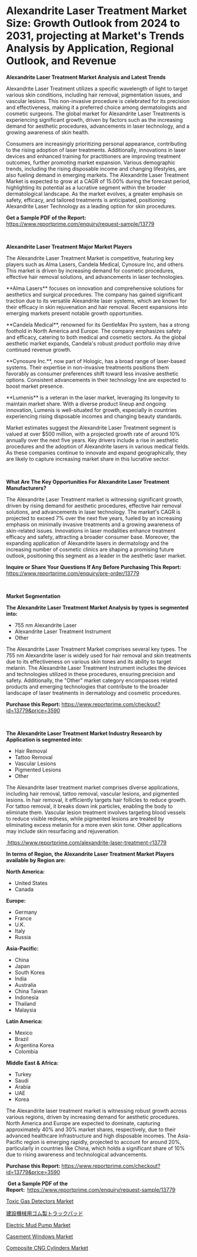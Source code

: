 <p><h1>Alexandrite Laser Treatment Market Size: Growth Outlook from 2024 to 2031, projecting at Market's Trends Analysis by Application, Regional Outlook, and Revenue</h1></p><p><strong>Alexandrite Laser Treatment Market Analysis and Latest Trends</strong></p>
<p><p>Alexandrite Laser Treatment utilizes a specific wavelength of light to target various skin conditions, including hair removal, pigmentation issues, and vascular lesions. This non-invasive procedure is celebrated for its precision and effectiveness, making it a preferred choice among dermatologists and cosmetic surgeons. The global market for Alexandrite Laser Treatments is experiencing significant growth, driven by factors such as the increasing demand for aesthetic procedures, advancements in laser technology, and a growing awareness of skin health.</p><p>Consumers are increasingly prioritizing personal appearance, contributing to the rising adoption of laser treatments. Additionally, innovations in laser devices and enhanced training for practitioners are improving treatment outcomes, further promoting market expansion. Various demographic trends, including the rising disposable income and changing lifestyles, are also fueling demand in emerging markets. The Alexandrite Laser Treatment Market is expected to grow at a CAGR of 15.00% during the forecast period, highlighting its potential as a lucrative segment within the broader dermatological landscape. As the market evolves, a greater emphasis on safety, efficacy, and tailored treatments is anticipated, positioning Alexandrite Laser Technology as a leading option for skin procedures.</p></p>
<p><strong>Get a Sample PDF of the Report:&nbsp;</strong> <a href="https://www.reportprime.com/enquiry/request-sample/13779">https://www.reportprime.com/enquiry/request-sample/13779</a></p>
<p>&nbsp;</p>
<p><strong>Alexandrite Laser Treatment Major Market Players</strong></p>
<p><p>The Alexandrite Laser Treatment Market is competitive, featuring key players such as Alma Lasers, Candela Medical, Cynosure Inc, and others. This market is driven by increasing demand for cosmetic procedures, effective hair removal solutions, and advancements in laser technologies.</p><p>**Alma Lasers** focuses on innovation and comprehensive solutions for aesthetics and surgical procedures. The company has gained significant traction due to its versatile Alexandrite laser systems, which are known for their efficacy in skin rejuvenation and hair removal. Recent expansions into emerging markets present notable growth opportunities.</p><p>**Candela Medical**, renowned for its GentleMax Pro system, has a strong foothold in North America and Europe. The company emphasizes safety and efficacy, catering to both medical and cosmetic sectors. As the global aesthetic market expands, Candela's robust product portfolio may drive continued revenue growth.</p><p>**Cynosure Inc.**, now part of Hologic, has a broad range of laser-based systems. Their expertise in non-invasive treatments positions them favorably as consumer preferences shift toward less invasive aesthetic options. Consistent advancements in their technology line are expected to boost market presence.</p><p>**Lumenis** is a veteran in the laser market, leveraging its longevity to maintain market share. With a diverse product lineup and ongoing innovation, Lumenis is well-situated for growth, especially in countries experiencing rising disposable incomes and changing beauty standards.</p><p>Market estimates suggest the Alexandrite Laser Treatment segment is valued at over $500 million, with a projected growth rate of around 10% annually over the next five years. Key drivers include a rise in aesthetic procedures and the adoption of Alexandrite lasers in various medical fields. As these companies continue to innovate and expand geographically, they are likely to capture increasing market share in this lucrative sector.</p></p>
<p>&nbsp;</p>
<p><strong>What Are The Key Opportunities For Alexandrite Laser Treatment Manufacturers?</strong></p>
<p><p>The Alexandrite Laser Treatment market is witnessing significant growth, driven by rising demand for aesthetic procedures, effective hair removal solutions, and advancements in laser technology. The market's CAGR is projected to exceed 7% over the next five years, fueled by an increasing emphasis on minimally invasive treatments and a growing awareness of skin-related issues. Innovations in laser modalities enhance treatment efficacy and safety, attracting a broader consumer base. Moreover, the expanding application of Alexandrite lasers in dermatology and the increasing number of cosmetic clinics are shaping a promising future outlook, positioning this segment as a leader in the aesthetic laser market.</p></p>
<p><strong>Inquire or Share Your Questions If Any Before Purchasing This Report:</strong> <a href="https://www.reportprime.com/enquiry/pre-order/13779">https://www.reportprime.com/enquiry/pre-order/13779</a></p>
<p>&nbsp;</p>
<p><strong>Market Segmentation</strong></p>
<p><strong>The Alexandrite Laser Treatment Market Analysis by types is segmented into:</strong></p>
<p><ul><li>755 nm Alexandrite Laser</li><li>Alexandrite Laser Treatment Instrument</li><li>Other</li></ul></p>
<p><p>The Alexandrite Laser Treatment Market comprises several key types. The 755 nm Alexandrite laser is widely used for hair removal and skin treatments due to its effectiveness on various skin tones and its ability to target melanin. The Alexandrite Laser Treatment Instrument includes the devices and technologies utilized in these procedures, ensuring precision and safety. Additionally, the "Other" market category encompasses related products and emerging technologies that contribute to the broader landscape of laser treatments in dermatology and cosmetic procedures.</p></p>
<p><strong>Purchase this Report:&nbsp;</strong><a href="https://www.reportprime.com/checkout?id=13779&price=3590">https://www.reportprime.com/checkout?id=13779&price=3590</a></p>
<p>&nbsp;</p>
<p><strong>The Alexandrite Laser Treatment Market Industry Research by Application is segmented into:</strong></p>
<p><ul><li>Hair Removal</li><li>Tattoo Removal</li><li>Vascular Lesions</li><li>Pigmented Lesions</li><li>Other</li></ul></p>
<p><p>The Alexandrite laser treatment market comprises diverse applications, including hair removal, tattoo removal, vascular lesions, and pigmented lesions. In hair removal, it efficiently targets hair follicles to reduce growth. For tattoo removal, it breaks down ink particles, enabling the body to eliminate them. Vascular lesion treatment involves targeting blood vessels to reduce visible redness, while pigmented lesions are treated by eliminating excess melanin for a more even skin tone. Other applications may include skin resurfacing and rejuvenation.</p></p>
<p><a href="https://www.reportprime.com/alexandrite-laser-treatment-r13779">&nbsp;https://www.reportprime.com/alexandrite-laser-treatment-r13779</a></p>
<p><strong>In terms of Region, the Alexandrite Laser Treatment Market Players available by Region are:</strong></p>
<p>
    <p> <strong> North America: </strong>
        <ul>
            <li>United States</li>
            <li>Canada</li>
        </ul>
        </p> 
    <p> <strong> Europe: </strong>
        <ul>
            <li>Germany</li>
            <li>France</li>
            <li>U.K.</li>
            <li>Italy</li>
            <li>Russia</li>
        </ul>
        </p> 
    <p> <strong> Asia-Pacific: </strong>
        <ul>
            <li>China</li>
            <li>Japan</li>
            <li>South Korea</li>
            <li>India</li>
            <li>Australia</li>
            <li>China Taiwan</li>
            <li>Indonesia</li>
            <li>Thailand</li>
            <li>Malaysia</li>
        </ul>
        </p> 
    <p> <strong> Latin America: </strong>
        <ul>
            <li>Mexico</li>
            <li>Brazil</li>
            <li>Argentina Korea</li>
            <li>Colombia</li>
        </ul>
        </p> 
    <p> <strong> Middle East & Africa: </strong>
        <ul>
            <li>Turkey</li>
            <li>Saudi</li>
            <li>Arabia</li>
            <li>UAE</li>
            <li>Korea</li>
        </ul>
    </p>
    </p>
<p><p>The Alexandrite laser treatment market is witnessing robust growth across various regions, driven by increasing demand for aesthetic procedures. North America and Europe are expected to dominate, capturing approximately 40% and 30% market shares, respectively, due to their advanced healthcare infrastructure and high disposable incomes. The Asia-Pacific region is emerging rapidly, projected to account for around 20%, particularly in countries like China, which holds a significant share of 10% due to rising awareness and technological advancements.</p></p>
<p><strong>Purchase this Report: </strong><a href="https://www.reportprime.com/checkout?id=13779&price=3590">https://www.reportprime.com/checkout?id=13779&price=3590</a></p>
<p>&nbsp;<strong>Get a Sample PDF of the Report:&nbsp;&nbsp;</strong><a href="https://www.reportprime.com/enquiry/request-sample/13779">https://www.reportprime.com/enquiry/request-sample/13779</a></p>
<p><strong></strong></p>
<p><p><a href="https://medium.com/@lynchkunal821/the-toxic-gas-detectors-market-report-analyzes-important-operational-and-performance-data-so-one-23a76f5e0182">Toxic Gas Detectors Market</a></p><p><a href="https://medium.com/@billyarton5656871/rubber-track-pads-for-construction-machinery-market-%E3%81%AF-%E3%82%B3%E3%82%B9%E3%83%88%E7%AE%A1%E7%90%86%E3%81%A8%E5%8A%B9%E7%8E%87%E5%90%91%E4%B8%8A%E3%82%92%E5%84%AA%E5%85%88%E3%81%97%E3%81%BE%E3%81%99-f53222919227?postPublishedType=initial">建設機械用ゴム製トラックパッド</a></p><p><a href="https://www.linkedin.com/pulse/electric-mud-pump-market-global-regional-analysis-2024-upaie?trackingId=JESX3i1RQtyE5ASiDWdVVA%3D%3D">Electric Mud Pump Market</a></p><p><a href="https://issuu.com/reportprime-2/docs/casement-windows-market-size-2030.p_ee57f55bdff2e9">Casement Windows Market</a></p><p><a href="https://issuu.com/reportprime-2/docs/composite-cng-cylinders-market-size_1c93e0db24d32d">Composite CNG Cylinders Market</a></p></p>